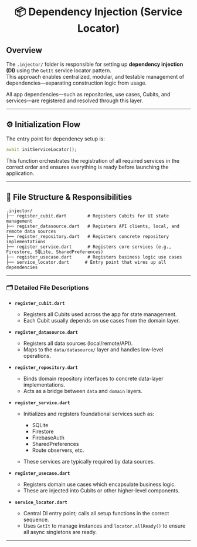 <h1 align="center">📦 Dependency Injection (Service Locator)</h1>

## Overview

The `.injector/` folder is responsible for setting up **dependency injection (DI)** using the `GetIt` service locator pattern.  
This approach enables centralized, modular, and testable management of dependencies—separating construction logic from usage.

All app dependencies—such as repositories, use cases, Cubits, and services—are registered and resolved through this layer.

---

## ⚙️ Initialization Flow

The entry point for dependency setup is:

```dart
await initServiceLocator();
````

This function orchestrates the registration of all required services in the correct order and ensures everything is ready before launching the application.

---

## 📁 File Structure & Responsibilities

```plaintext
.injector/
├── register_cubit.dart        # Registers Cubits for UI state management
├── register_datasource.dart   # Registers API clients, local, and remote data sources
├── register_repository.dart   # Registers concrete repository implementations
├── register_service.dart      # Registers core services (e.g., Firestore, SQLite, SharedPreferences)
├── register_usecase.dart      # Registers business logic use cases
├── service_locator.dart      # Entry point that wires up all dependencies
```

---

### 🗂️ Detailed File Descriptions

* **`register_cubit.dart`**

  * Registers all Cubits used across the app for state management.
  * Each Cubit usually depends on use cases from the domain layer.

* **`register_datasource.dart`**

  * Registers all data sources (local/remote/API).
  * Maps to the `data/datasource/` layer and handles low-level operations.

* **`register_repository.dart`**

  * Binds domain repository interfaces to concrete data-layer implementations.
  * Acts as a bridge between `data` and `domain` layers.

* **`register_service.dart`**

  * Initializes and registers foundational services such as:

    * SQLite
    * Firestore
    * FirebaseAuth
    * SharedPreferences
    * Route observers, etc.
  * These services are typically required by data sources.

* **`register_usecase.dart`**

  * Registers domain use cases which encapsulate business logic.
  * These are injected into Cubits or other higher-level components.

* **`service_locator.dart`**

  * Central DI entry point; calls all setup functions in the correct sequence.
  * Uses `GetIt` to manage instances and `locator.allReady()` to ensure all async singletons are ready.

---
